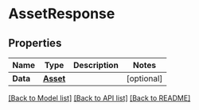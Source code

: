 # AssetResponse

## Properties
Name | Type | Description | Notes
------------ | ------------- | ------------- | -------------
**Data** | [**Asset**](Asset.md) |  | [optional] 

[[Back to Model list]](../README.md#documentation-for-models) [[Back to API list]](../README.md#documentation-for-api-endpoints) [[Back to README]](../README.md)


